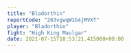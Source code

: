 ```yaml
---
title: "Bladorthin"
reportCode: "263vgwqW1G4jMVXT"
player: "Bladorthin"
fight: "High King Maulgar"
date: 2021-07-15T18:53:21.415000+00:00
---
```

